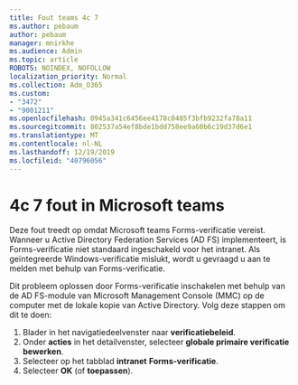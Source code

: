 ```yaml
---
title: Fout teams 4c 7
ms.author: pebaum
author: pebaum
manager: mnirkhe
ms.audience: Admin
ms.topic: article
ROBOTS: NOINDEX, NOFOLLOW
localization_priority: Normal
ms.collection: Adm_O365
ms.custom:
- "3472"
- "9001211"
ms.openlocfilehash: 0945a341c6456ee4178c0485f3bfb9232fa78a11
ms.sourcegitcommit: 802537a54ef8bde1bdd758ee9a60b6c19d37d6e1
ms.translationtype: MT
ms.contentlocale: nl-NL
ms.lasthandoff: 12/19/2019
ms.locfileid: "40796056"
---
```

# <a name="4c7-error-in-microsoft-teams"></a>4c 7 fout in Microsoft teams

Deze fout treedt op omdat Microsoft teams Forms-verificatie vereist. Wanneer u Active Directory Federation Services (AD FS) implementeert, is Forms-verificatie niet standaard ingeschakeld voor het intranet. Als geïntegreerde Windows-verificatie mislukt, wordt u gevraagd u aan te melden met behulp van Forms-verificatie.

Dit probleem oplossen door Forms-verificatie inschakelen met behulp van de AD FS-module van Microsoft Management Console (MMC) op de computer met de lokale kopie van Active Directory. Volg deze stappen om dit te doen: 

1. Blader in het navigatiedeelvenster naar **verificatiebeleid**.
2. Onder **acties** in het detailvenster, selecteer **globale primaire verificatie bewerken**.
3. Selecteer op het tabblad **intranet** **Forms-verificatie**.
4. Selecteer **OK** (of **toepassen**).